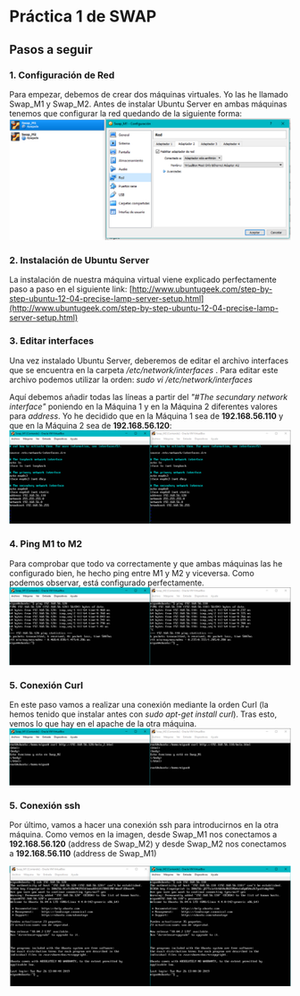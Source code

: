 # Práctica 1 de SWAP

## Pasos a seguir

### 1. Configuración de Red

Para empezar, debemos de crear dos máquinas virtuales. Yo las he llamado Swap_M1 y Swap_M2. Antes de instalar Ubuntu Server en ambas máquinas tenemos que configurar la red quedando de la siguiente forma:
![configuracion de red](https://github.com/miguegonzalez/SWAP/blob/master/practica1/1.Configuracion_Red.PNG)

### 2. Instalación de Ubuntu Server

La instalación de nuestra máquina virtual viene explicado perfectamente paso a paso en el siguiente link: [http://www.ubuntugeek.com/step-by-step-ubuntu-12-04-precise-lamp-server-setup.html](http://www.ubuntugeek.com/step-by-step-ubuntu-12-04-precise-lamp-server-setup.html)

### 3. Editar interfaces

Una vez instalado Ubuntu Server, deberemos de editar el archivo interfaces que se encuentra en la carpeta */etc/network/interfaces* . Para editar este archivo podemos utilizar la orden: *sudo vi /etc/network/interfaces*

Aquí debemos añadir todas las líneas a partir del *"#The secundary network interface"* poniendo en la Máquina 1 y en la Máquina 2 diferentes valores para *address*. Yo he decidido que en la Máquina 1 sea de **192.168.56.110** y que en la Máquina 2 sea de **192.168.56.120**: 
![configuracion de interfaces](https://github.com/miguegonzalez/SWAP/blob/master/practica1/2.Editar_interface.PNG)

### 4. Ping M1 to M2

Para comprobar que todo va correctamente y que ambas máquinas las he configurado bien, he hecho ping entre M1 y M2 y viceversa. Como podemos observar, está configurado perfectamente.
![ping](https://github.com/miguegonzalez/SWAP/blob/master/practica1/3.Pin_M1_M2.PNG)

### 5. Conexión Curl

En este paso vamos a realizar una conexión mediante la orden Curl (la hemos tenido que instalar antes con *sudo apt-get install curl*). Tras esto, vemos lo que hay en el apache de la otra máquina.
![Conexion Curl](https://github.com/miguegonzalez/SWAP/blob/master/practica1/5.Conexion_Curl.PNG)

### 5. Conexión ssh

Por último, vamos a hacer una conexión ssh para introducirnos en la otra máquina. Como vemos en la imagen, desde Swap_M1 nos conectamos a **192.168.56.120** (address de Swap_M2) y desde Swap_M2 nos conectamos a **192.168.56.110** (address de Swap_M1)

![Conexion ssh](https://github.com/miguegonzalez/SWAP/blob/master/practica1/6.Conexion_ssh.PNG)
